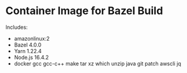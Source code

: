 Container Image for Bazel Build
===============================
Includes:
- amazonlinux:2
- Bazel 4.0.0
- Yarn 1.22.4
- Node.js 16.4.2
- docker gcc gcc-c++ make tar xz which unzip java git patch awscli jq

